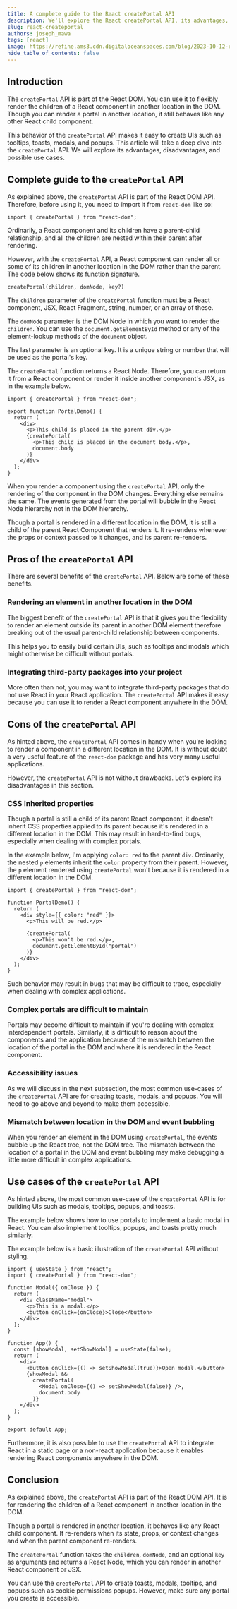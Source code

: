 ```yaml
---
title: A complete guide to the React createPortal API
description: We'll explore the React createPortal API, its advantages, disadvantages, and possible use cases.
slug: react-createportal
authors: joseph_mawa
tags: [react]
image: https://refine.ams3.cdn.digitaloceanspaces.com/blog/2023-10-12-react-createportal/social.png
hide_table_of_contents: false
---
```



## Introduction

The `createPortal` API is part of the React DOM. You can use it to flexibly render the children of a React component in another location in the DOM. Though you can render a portal in another location, it still behaves like any other React child component.

This behavior of the `createPortal` API makes it easy to create UIs such as tooltips, toasts, modals, and popups. This article will take a deep dive into the `createPortal` API. We will explore its advantages, disadvantages, and possible use cases.

## Complete guide to the `createPortal` API

As explained above, the `createPortal` API is part of the React DOM API. Therefore, before using it, you need to import it from `react-dom` like so:

```tsx
import { createPortal } from "react-dom";
```

Ordinarily, a  React component and its children have a parent-child relationship, and all the children are nested within their parent after rendering.

However, with the `createPortal` API, a React component can render all or some of its children in another location in the DOM rather than the parent. The code below shows its function signature.

```tsx
createPortal(children, domNode, key?)
```

The `children` parameter of the `createPortal` function must be a React component, JSX, React Fragment, string, number, or an array of these.

The `domNode` parameter is the DOM Node in which you want to render the `children`. You can use the `document.getElementById` method or any of the element-lookup methods of the `document` object.

The last parameter is an optional key. It is a unique string or number that will be used as the portal's key.

The `createPortal` function returns a React Node. Therefore, you can return it from a React component or render it inside another component's JSX, as in the example below.

```tsx
import { createPortal } from "react-dom";

export function PortalDemo() {
  return (
    <div>
      <p>This child is placed in the parent div.</p>
      {createPortal(
        <p>This child is placed in the document body.</p>,
        document.body
      )}
    </div>
  );
}
```

When you render a component using the `createPortal` API, only the rendering of the component in the DOM changes. Everything else remains the same. The events generated from the portal will bubble in the React Node hierarchy not in the DOM hierarchy.

Though a portal is rendered in a different location in the DOM, it is still a child of the parent React Component that renders it. It re-renders whenever the props or context passed to it changes, and its parent re-renders.




## Pros of the `createPortal` API

There are several benefits of the `createPortal` API. Below are some of these benefits.

### Rendering an element in another location in the DOM

The biggest benefit of the `createPortal` API is that it gives you the flexibility to render an element outside its parent in another DOM element therefore breaking out of the usual parent-child relationship between components.

This helps you to easily build certain UIs, such as tooltips and modals which might otherwise be difficult without portals.

### Integrating third-party packages into your project

More often than not, you may want to integrate third-party packages that do not use React in your React application. The `createPortal` API makes it easy because you can use it to render a React component anywhere in the DOM.

## Cons of the `createPortal` API

As hinted above, the `createPortal` API comes in handy when you're looking to render a component in a different location in the DOM. It is without doubt a very useful feature of the `react-dom` package and has very many useful applications.

However, the `createPortal` API is not without drawbacks. Let's explore its disadvantages in this section.

### CSS Inherited properties

Though a portal is still a child of its parent React component, it doesn't inherit CSS  properties applied to its parent because it's rendered in a different location in the DOM.   This may result in hard-to-find bugs, especially when dealing with complex portals.

In the example below, I'm applying `color: red` to the parent `div`. Ordinarily, the nested `p` elements inherit the `color` property from their parent. However, the `p` element rendered using `createPortal` won't because it is rendered in a different location in the DOM.

```tsx
import { createPortal } from "react-dom";

function PortalDemo() {
  return (
    <div style={{ color: "red" }}>
      <p>This will be red.</p>

      {createPortal(
        <p>This won't be red.</p>,
        document.getElementById("portal")
      )}
    </div>
  );
}
```

Such behavior may result in bugs that may be difficult to trace, especially when dealing with complex applications.

### Complex portals are difficult to maintain

Portals may become difficult to maintain if you're dealing with complex interdependent portals. Similarly, it is difficult to reason about the components and the application because of the mismatch between the location of the portal in the DOM and where it is rendered in the React component.

### Accessibility issues

As we will discuss in the next subsection, the most common use-cases of the `createPortal` API are for creating toasts, modals, and popups. You will need to go above and beyond to make them accessible.

### Mismatch between location in the DOM and event bubbling

When you render an element in the DOM using `createPortal`, the events bubble up the React tree, not the DOM tree. The mismatch between the location of a portal in the DOM and event bubbling may make debugging a little more difficult in complex applications.

## Use cases of the `createPortal` API

As hinted above, the most common use-case of the `createPortal` API is for building UIs such as modals, tooltips, popups, and toasts.

The example below shows how to use portals to implement a basic modal in React. You can also implement tooltips, popups, and toasts pretty much similarly.

The example below is a basic illustration of the `createPortal` API without styling.

```tsx
import { useState } from "react";
import { createPortal } from "react-dom";

function Modal({ onClose }) {
  return (
    <div className="modal">
      <p>This is a modal.</p>
      <button onClick={onClose}>Close</button>
    </div>
  );
}

function App() {
  const [showModal, setShowModal] = useState(false);
  return (
    <div>
      <button onClick={() => setShowModal(true)}>Open modal.</button>
      {showModal &&
        createPortal(
          <Modal onClose={() => setShowModal(false)} />,
          document.body
        )}
    </div>
  );
}

export default App;
```

Furthermore, it is also possible to use the `createPortal` API to integrate React in a static page or a non-react application because it enables rendering React components anywhere in the DOM.

## Conclusion

As explained above, the `createPortal` API is part of the React DOM API. It is for rendering the children of a React component in another location in the DOM.

Though a portal is rendered in another location, it behaves like any React child component. It re-renders when its state, props, or context changes and when the parent component re-renders.

The `createPortal` function takes the `children`, `domNode`, and an optional `key` as arguments and returns a React Node, which you can render in another React component or JSX.

You can use the `createPortal` API to create toasts,  modals, tooltips, and popups such as cookie permissions popups. However, make sure any portal you create is accessible.
